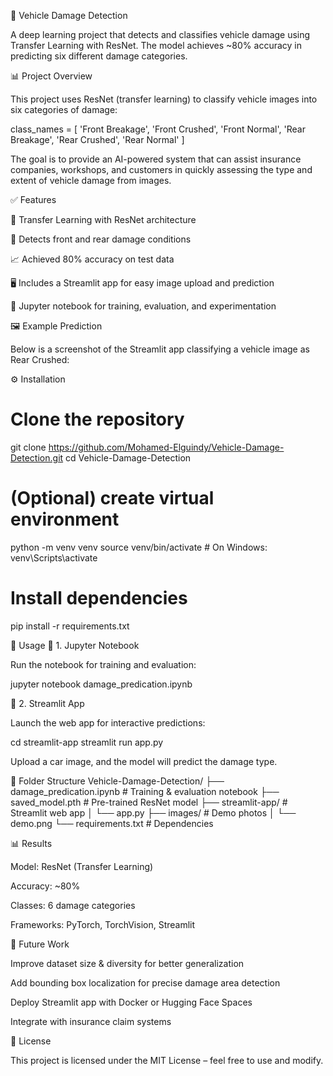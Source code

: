 🚗 Vehicle Damage Detection

A deep learning project that detects and classifies vehicle damage using Transfer Learning with ResNet. The model achieves ~80% accuracy in predicting six different damage categories.

📊 Project Overview

This project uses ResNet (transfer learning) to classify vehicle images into six categories of damage:

class_names = [
    'Front Breakage',
    'Front Crushed',
    'Front Normal',
    'Rear Breakage',
    'Rear Crushed',
    'Rear Normal'
]



The goal is to provide an AI-powered system that can assist insurance companies, workshops, and customers in quickly assessing the type and extent of vehicle damage from images.

✅ Features

🧠 Transfer Learning with ResNet architecture

🔎 Detects front and rear damage conditions

📈 Achieved 80% accuracy on test data

🖥️ Includes a Streamlit app for easy image upload and prediction

📒 Jupyter notebook for training, evaluation, and experimentation

🖼 Example Prediction

Below is a screenshot of the Streamlit app classifying a vehicle image as Rear Crushed:


⚙️ Installation
# Clone the repository
git clone https://github.com/Mohamed-Elguindy/Vehicle-Damage-Detection.git
cd Vehicle-Damage-Detection

# (Optional) create virtual environment
python -m venv venv
source venv/bin/activate   # On Windows: venv\Scripts\activate

# Install dependencies
pip install -r requirements.txt


🚀 Usage
🔹 1. Jupyter Notebook

Run the notebook for training and evaluation:

jupyter notebook damage_predication.ipynb

🔹 2. Streamlit App

Launch the web app for interactive predictions:

cd streamlit-app
streamlit run app.py


Upload a car image, and the model will predict the damage type.

📂 Folder Structure
Vehicle-Damage-Detection/
├── damage_predication.ipynb     # Training & evaluation notebook
├── saved_model.pth              # Pre-trained ResNet model
├── streamlit-app/               # Streamlit web app
│   └── app.py
├── images/                      # Demo photos 
│   └── demo.png
└── requirements.txt             # Dependencies


📊 Results

Model: ResNet (Transfer Learning)

Accuracy: ~80%

Classes: 6 damage categories

Frameworks: PyTorch, TorchVision, Streamlit

🔮 Future Work

Improve dataset size & diversity for better generalization

Add bounding box localization for precise damage area detection

Deploy Streamlit app with Docker or Hugging Face Spaces

Integrate with insurance claim systems

📜 License

This project is licensed under the MIT License – feel free to use and modify.
